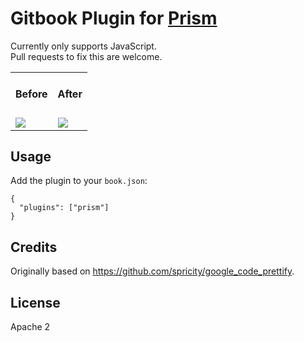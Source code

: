 Gitbook Plugin for [Prism](http://prismjs.com/)
==============

Currently only supports JavaScript.  
Pull requests to fix this are welcome.

<table>
  <tr>
    <td>
      <h4>Before</h4>
    </td>
    <td>
      <h4>After</h4>
    </td>
  </tr>
  <tr>
    <td>
      <img src='http://i.imgur.com/FLLEc68.png'>
    </td>
    <td>
      <img src='http://i.imgur.com/Vvs81Su.png'>
    </td>
  </tr>
</table>

## Usage

Add the plugin to your `book.json`:

```
{
  "plugins": ["prism"]
}
```

## Credits

Originally based on https://github.com/spricity/google_code_prettify.

## License

Apache 2
